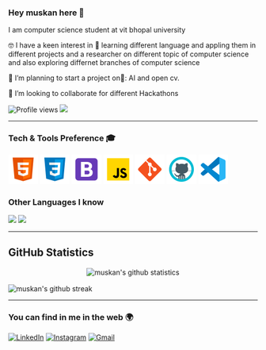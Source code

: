 ### Hey muskan here 👋

I am  computer science student at vit bhopal university 


🤓 I have a keen interest in 🤝 learning different language and appling them in different projects and a researcher on different topic of computer science and also exploring differnet branches of computer science 


 🔭 I’m planning to start a project on🧐: AI and open cv. 

 
 👯 I’m looking to collaborate for different Hackathons 

 
![Profile views](https://gpvc.arturio.dev/muskannaij)  <img src="https://img.shields.io/github/followers/muskanniaj?label=Follow" style=" float:left, margin-right:10px" />


---


### Tech & Tools Preference 🎓
<p align="left">

<img style="margin: auto;" src="https://raw.githubusercontent.com/sachinverma53121/sachinverma53121/master/icons/html5.png" alt=html5 width="60" height="60"/> 
	<img style="margin: auto;" src="https://raw.githubusercontent.com/sachinverma53121/sachinverma53121/master/icons/css3.png" alt=css3 width="60" height="60"/> 
	<img style="margin: auto;" src="https://raw.githubusercontent.com/sachinverma53121/sachinverma53121/master/icons/bootstrap.png" alt=bootstrap width="60" height="60"/>
   <img style="margin: auto;" src="https://raw.githubusercontent.com/sachinverma53121/sachinverma53121/master/icons/js.png" alt=javascript width="60" height="60"/>
<img style="margin: auto;" src="https://raw.githubusercontent.com/sachinverma53121/sachinverma53121/master/icons/git.png" alt=git width="60" height="60"/>
  <img style="margin: auto;" src="https://raw.githubusercontent.com/sachinverma53121/sachinverma53121/master/icons/github.png" alt=github width="60" height="60"/>
 <img style="margin: auto;" src="https://raw.githubusercontent.com/sachinverma53121/sachinverma53121/master/icons/vsc.png" alt=vs width="60" height="60"/>


### Other Languages I know
 <img src="https://img.shields.io/badge/-C%20&%20C++-659ad2?style=flat&logo=c%2B%2B&logoColor=ffffff"> <img src="https://img.shields.io/badge/-Python-black?style=flat&logo=python&logoColor=white">

---
## **GitHub Statistics**



<p align="center">
<img align="center" src="https://github-readme-stats.vercel.app/api?username=muskanniaj&show_icons=true&theme=vision-friendly-dark" alt= "muskan's github statistics">
</p>  
<img align="center" src="https://github-readme-streak-stats.herokuapp.com/?user=muskanniaj&theme=vision-friendly-dark" alt= "muskan's github streak">

---


### You can find in me in the web 🌍



[![LinkedIn](http://img.shields.io/badge/-LinkedIn-0077B5?style=flat&logo=linkedIn&logoColor=white&https://www.linkedin.com/in/muskan-jain-362aa8202/)](https://www.linkedin.com/in/muskan-jain-362aa8202/)
[![Instagram](http://img.shields.io/badge/-Instagram-E4405F?style=flat&logo=instagram&logoColor=white&link=https://www.instagram.com/__.muskan_jain.__/)](https://www.instagram.com/__.muskan_jain.__/)
[![Gmail](https://img.shields.io/badge/-Gmail-c14438?style=flat-square&logo=Gmail&logoColor=white&link=mailto:muskan.niaj@gmail.com)](mailto:muskan.niaj@gmail.com)
